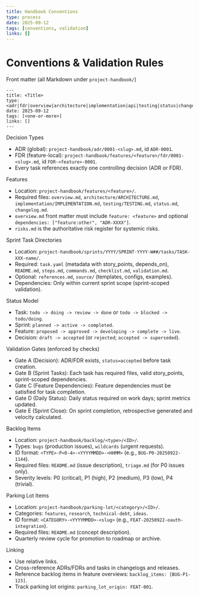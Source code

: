 ```yaml
---
title: Handbook Conventions
type: process
date: 2025-09-12
tags: [conventions, validation]
links: []
---
```


# Conventions & Validation Rules

Front matter (all Markdown under `project-handbook/`)
```
---
title: <Title>
type: <adr|fdr|overview|architecture|implementation|api|testing|status|changelog|phase|process|release|roadmap>
date: 2025-09-12
tags: [<one-or-more>]
links: []
---
```

Decision Types
- ADR (global): `project-handbook/adr/0001-<slug>.md`, id `ADR-0001`.
- FDR (feature-local): `project-handbook/features/<feature>/fdr/0001-<slug>.md`, id `FDR-<feature>-0001`.
- Every task references exactly one controlling decision (ADR or FDR).

Features
- Location: `project-handbook/features/<feature>/`.
- Required files: `overview.md`, `architecture/ARCHITECTURE.md`, `implementation/IMPLEMENTATION.md`, `testing/TESTING.md`, `status.md`, `changelog.md`.
- `overview.md` front matter must include `feature: <feature>` and optional `dependencies: ["feature:other", "ADR-XXXX"]`.
- `risks.md` is the authoritative risk register for systemic risks.

Sprint Task Directories
- Location: `project-handbook/sprints/YYYY/SPRINT-YYYY-W##/tasks/TASK-XXX-name/`.
- Required: `task.yaml` (metadata with story_points, depends_on), `README.md`, `steps.md`, `commands.md`, `checklist.md`, `validation.md`.
- Optional: `references.md`, `source/` (templates, configs, examples).
- Dependencies: Only within current sprint scope (sprint-scoped validation).

Status Model
- Task: `todo -> doing -> review -> done` or `todo -> blocked -> todo/doing`.
- Sprint: `planned -> active -> completed`.
- Feature: `proposed -> approved -> developing -> complete -> live`.
- Decision: `draft -> accepted` (or `rejected`; `accepted -> superseded`).

Validation Gates (enforced by checks)
- Gate A (Decision): ADR/FDR exists, `status=accepted` before task creation.
- Gate B (Sprint Tasks): Each task has required files, valid story_points, sprint-scoped dependencies.
- Gate C (Feature Dependencies): Feature dependencies must be satisfied for task completion.
- Gate D (Daily Status): Daily status required on work days; sprint metrics updated.
- Gate E (Sprint Close): On sprint completion, retrospective generated and velocity calculated.

Backlog Items
- Location: `project-handbook/backlog/<type>/<ID>/`.
- Types: `bugs` (production issues), `wildcards` (urgent requests).
- ID format: `<TYPE>-P<0-4>-<YYYYMMDD>-<HHMM>` (e.g., `BUG-P0-20250922-1144`).
- Required files: `README.md` (issue description), `triage.md` (for P0 issues only).
- Severity levels: P0 (critical), P1 (high), P2 (medium), P3 (low), P4 (trivial).

Parking Lot Items
- Location: `project-handbook/parking-lot/<category>/<ID>/`.
- Categories: `features`, `research`, `technical-debt`, `ideas`.
- ID format: `<CATEGORY>-<YYYYMMDD>-<slug>` (e.g., `FEAT-20250922-oauth-integration`).
- Required files: `README.md` (concept description).
- Quarterly review cycle for promotion to roadmap or archive.

Linking
- Use relative links.
- Cross-reference ADRs/FDRs and tasks in changelogs and releases.
- Reference backlog items in feature overviews: `backlog_items: [BUG-P1-123]`.
- Track parking lot origins: `parking_lot_origin: FEAT-001`.


